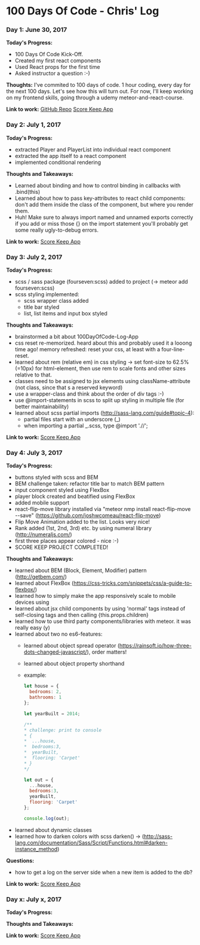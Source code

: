 # 100 Days Of Code - Chris' Log

### Day 1: June 30, 2017

**Today's Progress:**
- 100 Days Of Code Kick-Off.
- Created my first react components
- Used React props for the first time
- Asked instructor a question :-)

**Thoughts:** 
I've commited to 100 days of code. 1 hour coding, every day for the next 100 days. Let's see how this will turn out. For now, I'll keep working on my frontend skills, going through a udemy meteor-and-react-course.

**Link to work:** 
[GitHub Repo](https://github.com/Christian1984/100-days-of-code/)
[Score Keep App](https://github.com/Christian1984/100-days-of-code/tree/master/meteor-and-react-course-projects/score-keep)



### Day 2: July 1, 2017

**Today's Progress:**
- extracted Player and PlayerList into individual react component
- extracted the app itself to a react component
- implemented conditional rendering

**Thoughts and Takeaways:** 
- Learned about binding and how to control binding in callbacks with .bind(this)
- Learned about how to pass key-attributes to react child components: don't add them inside the class of the component, but where you render them.
- Huh! Make sure to always import named and unnamed exports correctly if you add or miss those {} on the import statement you'll probably get some really ugly-to-debug errors.

**Link to work:** 
[Score Keep App](https://github.com/Christian1984/100-days-of-code/tree/master/meteor-and-react-course-projects/score-keep)



### Day 3: July 2, 2017

**Today's Progress:**
- scss / sass package (fourseven:scss) added to project (-> meteor add fourseven:scss)
- scss styling implemented:
  - scss wrapper class added
  - title bar styled
  - list, list items and input box styled

**Thoughts and Takeaways:** 
- brainstormed a bit about 100DayOfCode-Log-App
- css reset re-memorized. heard about this and probably used it a looong time ago! memory refreshed: reset your css, at least with a four-line-reset.
- learned about rem (relative em) in css styling -> set font-size to 62.5% (=10px) for html-element, then use rem to scale fonts and other sizes relative to that.
- classes need to be assigned to jsx elements using className-attribute (not class, since that
s a reserved keyword)
- use a wrapper-class and think about the order of div tags :-)
- use @import-statements in scss to split up styling in multiple file (for better maintainability)
- learned about scss partial imports (http://sass-lang.com/guide#topic-4):
  - partial files start with an underscore (_)
  - when importing a partial _<file>.scss, type @import './<folder>/<file>';

**Link to work:** 
[Score Keep App](https://github.com/Christian1984/100-days-of-code/tree/master/meteor-and-react-course-projects/score-keep)



### Day 4: July 3, 2017

**Today's Progress:**
- buttons styled with scss and BEM
- BEM challenge taken: refactor title bar to match BEM pattern
- input component styled using FlexBox
- player block created and beatified using FlexBox
- added mobile support
- react-flip-move library installed via "meteor nmp install react-flip-move --save" (https://github.com/joshwcomeau/react-flip-move)
- Flip Move Animation added to the list. Looks very nice!
- Rank added (1st, 2nd, 3rd) etc. by using numeral library (http://numeraljs.com/)
- first three places appear colored - nice :-)
- SCORE KEEP PROJECT COMPLETED!

**Thoughts and Takeaways:**
- learned about BEM (Block, Element, Modifier) pattern (http://getbem.com/)
- learned about FlexBox (https://css-tricks.com/snippets/css/a-guide-to-flexbox/)
- learned how to simply make the app responsively scale to mobile devices using
  <meta name='viewport' content='width=device-width, initial-scale=1' />
- learned about jsx child components by using 'normal' tags instead of self-closing tags and then calling {this.props.children}
- learned how to use third party components/libraries with meteor. it was really easy (y)
- learned about two no es6-features:
  - learned about object spread operator (https://rainsoft.io/how-three-dots-changed-javascript/), order matters!
  - learned about object property shorthand
  - example:

    ```javascript
    let house = {
      bedrooms: 2,
      bathrooms: 1
    };

    let yearBuilt = 2014;

    /**
    * challenge: print to console
    * {
    *  ...house,
    *  bedrooms:3,
    *  yearBuilt,
    *  flooring: 'Carpet'
    * }
    */

    let out = {
      ...house,
      bedrooms:3,
      yearBuilt,
      flooring: 'Carpet'
    };

    console.log(out);
    ```
- learned about dynamic classes
- learned how to darken colors with scss darken() -> (http://sass-lang.com/documentation/Sass/Script/Functions.html#darken-instance_method)

**Questions:**
- how to get a log on the server side when a new item is added to the db?

**Link to work:** 
[Score Keep App](https://github.com/Christian1984/100-days-of-code/tree/master/meteor-and-react-course-projects/score-keep)



### Day x: July x, 2017

**Today's Progress:**

**Thoughts and Takeaways:**

**Link to work:** 
[Score Keep App](https://github.com/Christian1984/100-days-of-code/tree/master/meteor-and-react-course-projects/score-keep)
